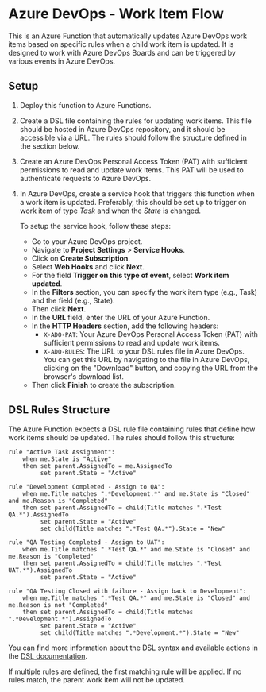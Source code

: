 # Azure DevOps - Work Item Flow

This is an Azure Function that automatically updates Azure DevOps work items based on specific rules when a child work item is updated. It is designed to work with Azure DevOps Boards and can be triggered by various events in Azure DevOps.

## Setup

1. Deploy this function to Azure Functions.
2. Create a DSL file containing the rules for updating work items. This file should be hosted in Azure DevOps repository, and it should be accessible via a URL. The rules should follow the structure defined in the section below.
3. Create an Azure DevOps Personal Access Token (PAT) with sufficient permissions to read and update work items. This PAT will be used to authenticate requests to Azure DevOps.
4. In Azure DevOps, create a service hook that triggers this function when a work item is updated. Preferably, this should be set up to trigger on work item of type _Task_ and when the _State_ is changed.

   To setup the service hook, follow these steps:
   - Go to your Azure DevOps project.
   - Navigate to **Project Settings** > **Service Hooks**.
   - Click on **Create Subscription**.
   - Select **Web Hooks** and click **Next**.
   - For the field **Trigger on this type of event**, select **Work item updated**.
   - In the **Filters** section, you can specify the work item type (e.g., Task) and the field (e.g., State).
   - Then click **Next**.
   - In the **URL** field, enter the URL of your Azure Function.
   - In the **HTTP Headers** section, add the following headers:
     - `X-ADO-PAT`: Your Azure DevOps Personal Access Token (PAT) with sufficient permissions to read and update work items.
     - `X-ADO-RULES`: The URL to your DSL rules file in Azure DevOps. You can get this URL by navigating to the file in Azure DevOps, clicking on the "Download" button, and copying the URL from the browser's download list.
   - Then click **Finish** to create the subscription.
 

## DSL Rules Structure

The Azure Function expects a DSL rule file containing rules that define how work items should be updated. The rules should follow this structure:

```
rule "Active Task Assignment":
    when me.State is "Active"
    then set parent.AssignedTo = me.AssignedTo
         set parent.State = "Active"

rule "Development Completed - Assign to QA":
    when me.Title matches ".*Development.*" and me.State is "Closed" and me.Reason is "Completed"
    then set parent.AssignedTo = child(Title matches ".*Test QA.*").AssignedTo
         set parent.State = "Active"
         set child(Title matches ".*Test QA.*").State = "New"

rule "QA Testing Completed - Assign to UAT":
    when me.Title matches ".*Test QA.*" and me.State is "Closed" and me.Reason is "Completed"
    then set parent.AssignedTo = child(Title matches ".*Test UAT.*").AssignedTo
         set parent.State = "Active"

rule "QA Testing Closed with failure - Assign back to Development":
    when me.Title matches ".*Test QA.*" and me.State is "Closed" and me.Reason is not "Completed"
    then set parent.AssignedTo = child(Title matches ".*Development.*").AssignedTo
         set parent.State = "Active"
         set child(Title matches ".*Development.*").State = "New"
```

You can find more information about the DSL syntax and available actions in the [DSL documentation](dsl.md).

If multiple rules are defined, the first matching rule will be applied. If no rules match, the parent work item will not be updated.